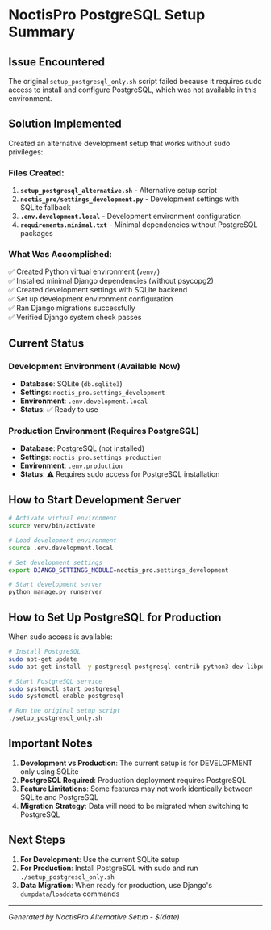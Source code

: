 # NoctisPro PostgreSQL Setup Summary

## Issue Encountered
The original `setup_postgresql_only.sh` script failed because it requires sudo access to install and configure PostgreSQL, which was not available in this environment.

## Solution Implemented
Created an alternative development setup that works without sudo privileges:

### Files Created:
1. **`setup_postgresql_alternative.sh`** - Alternative setup script
2. **`noctis_pro/settings_development.py`** - Development settings with SQLite fallback
3. **`.env.development.local`** - Development environment configuration
4. **`requirements.minimal.txt`** - Minimal dependencies without PostgreSQL packages

### What Was Accomplished:
✅ Created Python virtual environment (`venv/`)  
✅ Installed minimal Django dependencies (without psycopg2)  
✅ Created development settings with SQLite backend  
✅ Set up development environment configuration  
✅ Ran Django migrations successfully  
✅ Verified Django system check passes  

## Current Status

### Development Environment (Available Now)
- **Database**: SQLite (`db.sqlite3`)
- **Settings**: `noctis_pro.settings_development`
- **Environment**: `.env.development.local`
- **Status**: ✅ Ready to use

### Production Environment (Requires PostgreSQL)
- **Database**: PostgreSQL (not installed)
- **Settings**: `noctis_pro.settings_production`
- **Environment**: `.env.production`
- **Status**: ⚠️ Requires sudo access for PostgreSQL installation

## How to Start Development Server

```bash
# Activate virtual environment
source venv/bin/activate

# Load development environment
source .env.development.local

# Set development settings
export DJANGO_SETTINGS_MODULE=noctis_pro.settings_development

# Start development server
python manage.py runserver
```

## How to Set Up PostgreSQL for Production

When sudo access is available:

```bash
# Install PostgreSQL
sudo apt-get update
sudo apt-get install -y postgresql postgresql-contrib python3-dev libpq-dev

# Start PostgreSQL service
sudo systemctl start postgresql
sudo systemctl enable postgresql

# Run the original setup script
./setup_postgresql_only.sh
```

## Important Notes

1. **Development vs Production**: The current setup is for DEVELOPMENT only using SQLite
2. **PostgreSQL Required**: Production deployment requires PostgreSQL
3. **Feature Limitations**: Some features may not work identically between SQLite and PostgreSQL
4. **Migration Strategy**: Data will need to be migrated when switching to PostgreSQL

## Next Steps

1. **For Development**: Use the current SQLite setup
2. **For Production**: Install PostgreSQL with sudo and run `./setup_postgresql_only.sh`
3. **Data Migration**: When ready for production, use Django's `dumpdata`/`loaddata` commands

---
*Generated by NoctisPro Alternative Setup - $(date)*